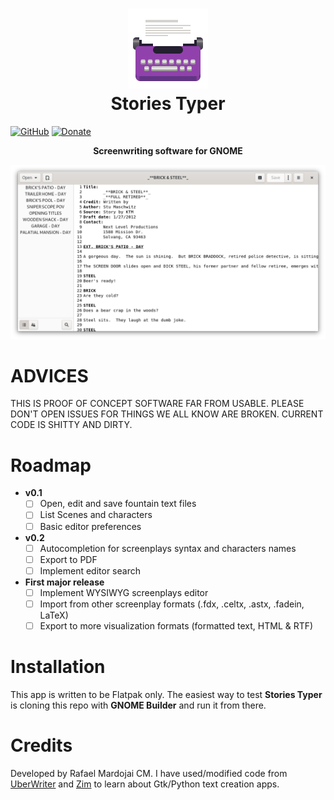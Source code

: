 <h1 align="center">
	<img src="data/icons/com.rafaelmardojai.StoriesTyper.svg" alt="Stories Typer" width="128" height="128"/><br>
 Stories Typer
</h1>

[![GitHub](https://img.shields.io/github/license/rafaelmardojai/StoriesTyper)](https://github.com/rafaelmardojai/StoriesTyper/blob/master/COPYING)
[![Donate](https://img.shields.io/badge/PayPal-Donate-gray.svg?style=flat&logo=paypal&colorA=0071bb&logoColor=fff)](https://paypal.me/RafaelMardojaiCM)

<p align="center"><strong>Screenwriting software for GNOME</strong></p>

![Screenshot](data/screenshots/screenshot.png)

# ADVICES
THIS IS PROOF OF CONCEPT SOFTWARE FAR FROM USABLE.
PLEASE DON'T OPEN ISSUES FOR THINGS WE ALL KNOW ARE BROKEN.
CURRENT CODE IS SHITTY AND DIRTY.

# Roadmap
- **v0.1**
    - [ ] Open, edit and save fountain text files
    - [ ] List Scenes and characters 
    - [ ] Basic editor preferences
- **v0.2**
    - [ ] Autocompletion for screenplays syntax and characters names
    - [ ] Export to PDF
    - [ ] Implement editor search
- **First major release**
    - [ ] Implement WYSIWYG screenplays editor
    - [ ] Import from other screenplay formats (.fdx, .celtx, .astx, .fadein, LaTeX)
    - [ ] Export to more visualization formats (formatted text, HTML & RTF)
    
# Installation
This app is written to be Flatpak only. The easiest way to test **Stories Typer** is cloning this repo with **GNOME Builder** and run it from there.

# Credits
Developed by Rafael Mardojai CM.
I have used/modified code from [UberWriter](https://github.com/UberWriter/uberwriter) and [Zim](https://github.com/zim-desktop-wiki/zim-desktop-wiki) to learn about Gtk/Python text creation apps.

